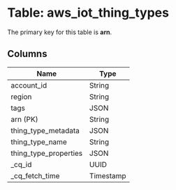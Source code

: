 # Table: aws_iot_thing_types


The primary key for this table is **arn**.


## Columns
| Name          | Type          |
| ------------- | ------------- |
|account_id|String|
|region|String|
|tags|JSON|
|arn (PK)|String|
|thing_type_metadata|JSON|
|thing_type_name|String|
|thing_type_properties|JSON|
|_cq_id|UUID|
|_cq_fetch_time|Timestamp|